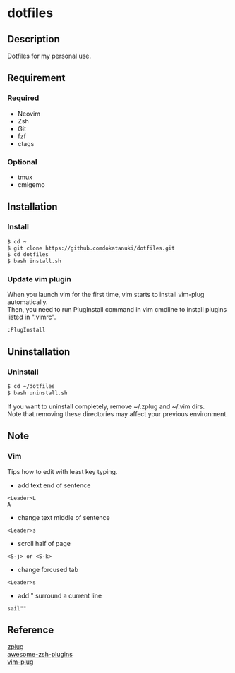 # dotfiles


## Description
Dotfiles for my personal use.  


## Requirement
### Required
- Neovim
- Zsh
- Git
- fzf
- ctags
### Optional
- tmux
- cmigemo


## Installation
### Install
```sh
$ cd ~
$ git clone https://github.comdokatanuki/dotfiles.git
$ cd dotfiles
$ bash install.sh
```

### Update vim plugin
When you launch vim for the first time, vim starts to install vim-plug automatically.  
Then, you need to run PlugInstall command in vim cmdline to install plugins listed in ".vimrc".
```
:PlugInstall
```


## Uninstallation
### Uninstall
```sh
$ cd ~/dotfiles
$ bash uninstall.sh
```
If you want to uninstall completely, remove ~/.zplug and ~/.vim dirs.  
Note that removing these directories may affect your previous environment.  

## Note
### Vim
Tips how to edit with least key typing.
- add text end of sentence
```
<Leader>L
A
```
- change text middle of sentence
```
<Leader>s
```
- scroll half of page
```
<S-j> or <S-k>
```
- change forcused tab
```
<Leader>s
```
- add " surround a current line
```
sail""
```


## Reference
[zplug](https://github.com/zplug/zplug "zplug")  
[awesome-zsh-plugins](https://github.com/unixorn/awesome-zsh-plugins "awesome-zsh-plugins")  
[vim-plug](https://github.com/junegunn/vim-plug "vim-plug")  
